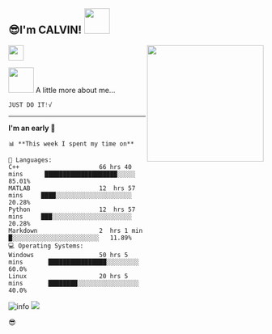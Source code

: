 <h2>😎I'm CALVIN! <img src="https://media.giphy.com/media/12oufCB0MyZ1Go/giphy.gif" width="50"></h2>
<img align='right' src="https://media.giphy.com/media/XygjTu9F7IRj3lijJ7/giphy.gif" width="230">
<p><img src="https://media.giphy.com/media/WUlplcMpOCEmTGBtBW/giphy.gif" width="30"> 
</em></p>
<img src="https://media.giphy.com/media/VgCDAzcKvsR6OM0uWg/giphy.gif" width="50"> A little more about me...  

```CPP
JUST DO IT!√
```
---
<!--START_SECTION:waka-->
**I'm an early 🐤** 
```
📊 **This week I spent my time on** 
```
```text
💬 Languages: 
C++                      66 hrs 40 mins      ████████████████████░░░░░   85.01%
MATLAB                   12  hrs 57 mins     ████░░░░░░░░░░░░░░░░░░░░░   20.28% 
Python                   12  hrs 57 mins     ███░░░░░░░░░░░░░░░░░░░░░░   20.28% 
Markdown                 2  hrs 1 min        █░░░░░░░░░░░░░░░░░░░░░░░░   11.89% 
💻 Operating Systems: 
Windows                  50 hrs 5 mins       ████████████████░░░░░░░░░   60.0%
Linux                    20 hrs 5 mins       ████████░░░░░░░░░░░░░░░░░   40.0%
```

![info](https://github-readme-stats.vercel.app/api?username=CalvinStudio&show_icons=true&count_private=true&hide=prs&theme=dracula)
![](https://visitor-badge.glitch.me/badge?page_id=CalvinStudio.readme)
          
😎
